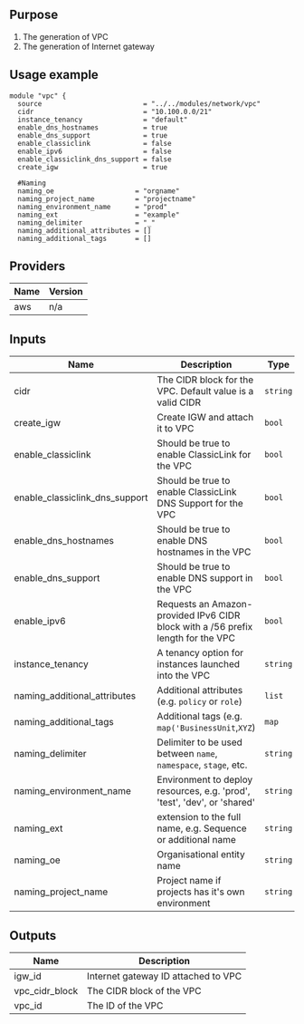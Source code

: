 ## Purpose

1. The generation of VPC
2. The generation of Internet gateway

## Usage example

```
module "vpc" {
  source                         = "../../modules/network/vpc"
  cidr                           = "10.100.0.0/21"
  instance_tenancy               = "default"
  enable_dns_hostnames           = true
  enable_dns_support             = true
  enable_classiclink             = false
  enable_ipv6                    = false
  enable_classiclink_dns_support = false
  create_igw                     = true

  #Naming
  naming_oe                    = "orgname"
  naming_project_name          = "projectname"
  naming_environment_name      = "prod"
  naming_ext                   = "example"
  naming_delimiter             = "_"
  naming_additional_attributes = []
  naming_additional_tags       = []
```

## Providers

| Name | Version |
|------|---------|
| aws | n/a |

## Inputs

| Name | Description | Type | Default | Required |
|------|-------------|------|---------|:-----:|
| cidr | The CIDR block for the VPC. Default value is a valid CIDR | `string` | n/a | yes |
| create\_igw | Create IGW and attach it to VPC | `bool` | n/a | yes |
| enable\_classiclink | Should be true to enable ClassicLink for the VPC | `bool` | n/a | yes |
| enable\_classiclink\_dns\_support | Should be true to enable ClassicLink DNS Support for the VPC | `bool` | n/a | yes |
| enable\_dns\_hostnames | Should be true to enable DNS hostnames in the VPC | `bool` | n/a | yes |
| enable\_dns\_support | Should be true to enable DNS support in the VPC | `bool` | n/a | yes |
| enable\_ipv6 | Requests an Amazon-provided IPv6 CIDR block with a /56 prefix length for the VPC | `bool` | n/a | yes |
| instance\_tenancy | A tenancy option for instances launched into the VPC | `string` | n/a | yes |
| naming\_additional\_attributes | Additional attributes (e.g. `policy` or `role`) | `list` | n/a | yes |
| naming\_additional\_tags | Additional tags (e.g. `map('BusinessUnit`,`XYZ`) | `map` | n/a | yes |
| naming\_delimiter | Delimiter to be used between `name`, `namespace`, `stage`, etc. | `string` | n/a | yes |
| naming\_environment\_name | Environment to deploy resources, e.g. 'prod', 'test', 'dev', or 'shared' | `string` | n/a | yes |
| naming\_ext | extension to the full name, e.g. Sequence or additional name | `string` | n/a | yes |
| naming\_oe | Organisational entity name | `string` | n/a | yes |
| naming\_project\_name | Project name if projects has it's own environment | `string` | n/a | yes |

## Outputs

| Name | Description |
|------|-------------|
| igw\_id | Internet gateway ID attached to VPC |
| vpc\_cidr\_block | The CIDR block of the VPC |
| vpc\_id | The ID of the VPC |